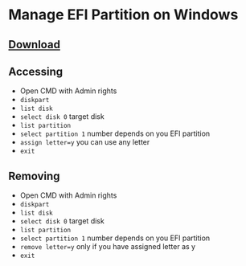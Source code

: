 # Manage EFI Partition on Windows

## [Download](https://raw.githubusercontent.com/bhupendpatil/Fun/raw/RAW/MountUmountEFI.zip)


## Accessing
* Open CMD with Admin rights
* ``` diskpart ```
* ``` list disk ```
* ``` select disk 0 ``` target disk
* ``` list partition ```
* ``` select partition 1 ``` number depends on you EFI partition
* ``` assign letter=y ``` you can use any letter
* ``` exit ```


## Removing
* Open CMD with Admin rights
* ``` diskpart ```
* ``` list disk ```
* ``` select disk 0 ``` target disk
* ``` list partition ```
* ``` select partition 1 ``` number depends on you EFI partition
* ``` remove letter=y ``` only if you have assigned letter as y
* ``` exit ```
